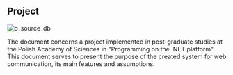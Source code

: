 ## Project

![o_source_db](https://user-images.githubusercontent.com/25389541/57885123-8feacc80-782a-11e9-87ba-fdc873e25a54.png)


The document concerns a project implemented in post-graduate studies at the Polish Academy of Sciences in "Programming on the .NET platform". This document serves to present the purpose of the created system for web communication, its main features and assumptions.

